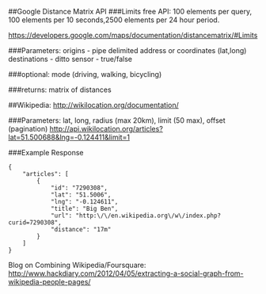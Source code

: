 ##Google Distance Matrix API
###Limits
free API: 100 elements per query, 100 elements per 10 seconds,2500 elements per 24 hour period.

https://developers.google.com/maps/documentation/distancematrix/#Limits

###Parameters:
origins - pipe delimited address or coordinates (lat,long)
destinations - ditto
sensor - true/false

###optional: mode (driving, walking, bicycling)

###returns: matrix of distances

##Wikipedia:
http://wikilocation.org/documentation/

###Parameters: lat, long, radius (max 20km), limit (50 max), offset (pagination)
http://api.wikilocation.org/articles?lat=51.500688&lng=-0.124411&limit=1

###Example Response
```
{
    "articles": [
        {
            "id": "7290308",
            "lat": "51.5006",
            "lng": "-0.124611",
            "title": "Big Ben",
            "url": "http:\/\/en.wikipedia.org\/w\/index.php?curid=7290308",
            "distance": "17m"
        }
    ]
}
```

Blog on Combining Wikipedia/Foursquare:
http://www.hackdiary.com/2012/04/05/extracting-a-social-graph-from-wikipedia-people-pages/

